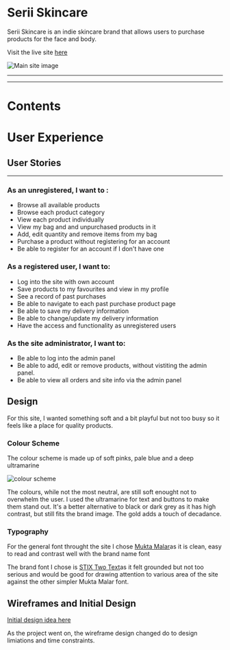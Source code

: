 # Serii Skincare 
Serii Skincare is an indie skincare brand that allows users to purchase products for the face and body.

Visit the live site [here](https://serii-skincare.herokuapp.com/)

![Main site image](docs/readme-header-image.PNG)

---
---
# Contents



# User Experience
## User Stories
---

### As an unregistered, I want to :

+ Browse all available products
+ Browse each product category 
+ View each product individually 
+ View my bag and and unpurchased products in it 
+ Add, edit quantity and remove items from my bag
+ Purchase a product without registering for an account
+ Be able to register for an account if I don't have one

### As a registered user, I want to:

+ Log into the site with own account
+ Save products to my favourites and view in my profile
+ See a record of past purchases
+ Be able to navigate to each past purchase product page
+ Be able to save my delivery information
+ Be able to change/update my delivery information
+ Have the access and functionality as unregistered users

### As the site administrator, I want to:

+ Be able to log into the admin panel
+ Be able to add, edit or remove products, without vistiting the admin panel.
+ Be able to view all orders and site info via the admin panel



## Design

For this site, I wanted something soft and a bit playful but not too busy so it feels like a place for quality products. 


### Colour Scheme
The colour scheme is made up of soft pinks, pale blue and a deep ultramarine 

![colour scheme](docs/colour-scheme.PNG)

The colours, while not the most neutral, are still soft enought not to overwhelm the user.
I used the ultramarine for text and buttons to make them stand out. It's a better alternative to black or dark grey as it has high contrast, but still fits the brand image. 
The gold adds a touch of decadance.


### Typography
For the general font throught the site I chose [Mukta Malar](https://fonts.google.com/specimen/Mukta+Malar?query=mal)as it is clean, easy to read and contrast well with the brand name font

The brand font I chose is [STIX Two Text](https://fonts.google.com/specimen/STIX+Two+Text?query=stix)as it felt grounded but not too serious and would be good for drawing attention to various area of the site against the other simpler Mukta Malar font. 


## Wireframes and Initial Design

[Initial design idea here](docs/MS4-design.pdf)

As the project went on, the wireframe design changed do to design limiations and time constraints. 





